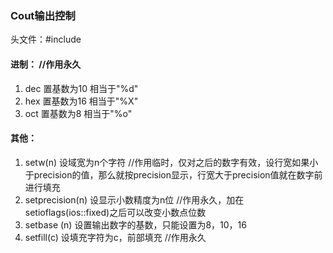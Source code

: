 ### Cout输出控制
头文件：#include <iomanip>
  
#### 进制：	//作用永久

1. dec 置基数为10 相当于"%d"
2. hex 置基数为16 相当于"%X"
3. oct 置基数为8 相当于"%o"

#### 其他：
1. setw(n) 设域宽为n个字符		//作用临时，仅对之后的数字有效，设行宽如果小于precision的值，那么就按precision显示，行宽大于precision值就在数字前进行填充
2. setprecision(n) 设显示小数精度为n位	//作用永久，加在setioflags(ios::fixed)之后可以改变小数点位数
3. setbase (n) 设置输出数字的基数，只能设置为8，10，16
4. setfill(c) 设填充字符为c，前部填充	//作用永久

